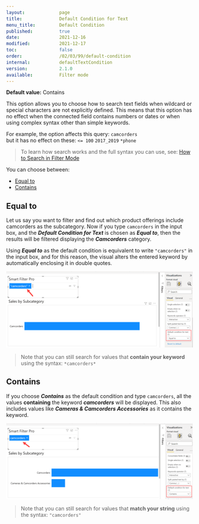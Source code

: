 ```yaml
---
layout:             page
title:              Default Condition for Text
menu_title:         Default Condition
published:          true
date:               2021-12-16
modified:           2021-12-17
toc:                false
order:              /02/03/99/default-condition
internal:           defaultTextCondition
version:            2.1.0
available:          Filter mode
---
```

**Default value:** Contains

This option allows you to choose how to search text fields when wildcard or special characters are not explicitly defined. This means that this option has no effect when the connected field contains numbers or dates or when using complex syntax other than simple keywords.

For example, the option affects this query: `camcorders`  
but it has no effect on these: `<= 100` `2017_2019` `*phone` 

> To learn how search works and the full syntax you can use, see: [How to Search in Filter Mode](filter#how-to-search)

You can choose between: 
- [Equal to](#equal-to)
- [Contains](#contains)

## Equal to

Let us say you want to filter and find out which product offerings include camcorders as the subcategory. Now if you type `camcorders` in the input box, and the ***Default Condition for Text*** is chosen as ***Equal to***, then the results will be filtered displaying the ***Camcorders*** category. 

Using ***Equal to*** as the default condition is equivalent to write `"camcorders"` in the input box, and for this reason, the visual alters the entered keyword by automatically enclosing it in double quotes.

<img src="images/default-condition-1.png" width="750">
 
> Note that you can still search for values that **contain your keyword** using the syntax: `*camcorders*`

## Contains

If you choose ***Contains*** as the default condition and type `camcorders`, all the values **containing** the keyword ***camcorders*** will be displayed. This also includes values like ***Cameras & Camcorders Accessories*** as it contains the keyword.
 
<img src="images/default-condition-2.png" width="750">

> Note that you can still search for values that **match your string** using the syntax: `"camcorders"`
